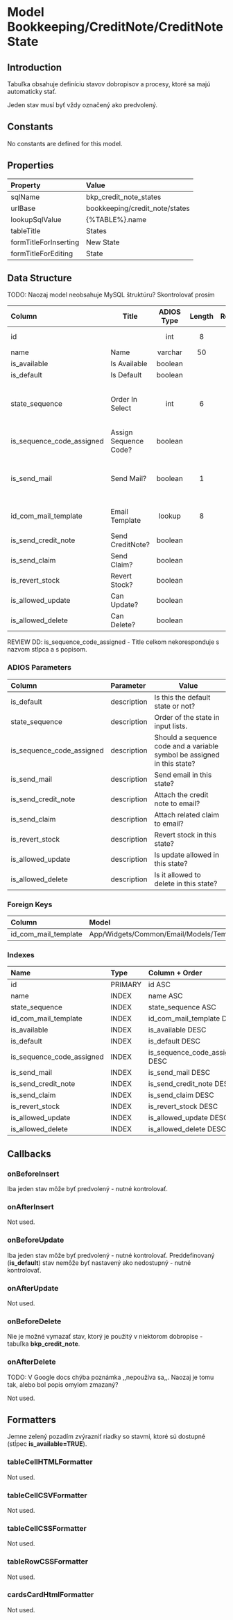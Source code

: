 # Model Bookkeeping/CreditNote/CreditNoteState

## Introduction

Tabuľka obsahuje definíciu stavov dobropisov a procesy, ktoré sa majú automaticky stať.

Jeden stav musí byť vždy označený ako predvolený.

## Constants

No constants are defined for this model.

## Properties

| Property              | Value                      |
| :-------------------- | :------------------------- |
| sqlName               | bkp_credit_note_states     |
| urlBase               | bookkeeping/credit_note/states |
| lookupSqlValue        | {%TABLE%}.name             |
| tableTitle            | States                     |
| formTitleForInserting | New State                  |
| formTitleForEditing   | State                      |

## Data Structure

TODO: Naozaj model neobsahuje MySQL štruktúru? Skontrolovať prosím

| Column                    | Title                 | ADIOS Type | Length | Required | Notes                                |
| :------------------------ | --------------------- | :--------: | :----: | :------: | :----------------------------------- |
| id                        |                       |    int     |   8    |   TRUE   | Unique record ID                     |
| name                      | Name                  |  varchar   |   50   |   TRUE   |                                      |
| is_available              | Is Available          |  boolean   |        |   TRUE   |                                      |
| is_default                | Is Default            |  boolean   |        |   TRUE   |                                      |
| state_sequence            | Order In Select       |    int     |   6    |  FALSE   | Poradové číslo stavu v select boxoch |
| is_sequence_code_assigned | Assign Sequence Code? |  boolean   |        |   TRUE   |                                      |
| is_send_mail              | Send Mail?            |  boolean   |   1    |  FALSE   | Má sa poslať mail o zmene stavu?     |
| id_com_mail_template      | Email Template        |   lookup   |   8    |  FALSE   | ID šablóny mailu                     |
| is_send_credit_note       | Send CreditNote?      |  boolean   |        |  FALSE   |                                      |
| is_send_claim             | Send Claim?           |  boolean   |        |  FALSE   |                                      |
| is_revert_stock           | Revert Stock?         |  boolean   |        |  FALSE   |                                      |
| is_allowed_update         | Can Update?           |  boolean   |        |   TRUE   |                                      |
| is_allowed_delete         | Can Delete?           |  boolean   |        |   TRUE   |                                      |

REVIEW DD: is_sequence_code_assigned - Title celkom nekoresponduje s nazvom stlpca a s popisom.

### ADIOS Parameters

| Column                    | Parameter   | Value                                                                   |
| :------------------------ | :---------- | ----------------------------------------------------------------------- |
| is_default                | description | Is this the default state or not?                                       |
| state_sequence            | description | Order of the state in input lists.                                      |
| is_sequence_code_assigned | description | Should a sequence code and a variable symbol be assigned in this state? |
| is_send_mail              | description | Send email in this state?                                               |
| is_send_credit_note       | description | Attach the credit note to email?                                        |
| is_send_claim             | description | Attach related claim to email?                                          |
| is_revert_stock           | description | Revert stock in this state?                                             |
| is_allowed_update         | description | Is update allowed in this state?                                        |
| is_allowed_delete         | description | Is it allowed to delete in this state?                                  |

### Foreign Keys

| Column               | Model                                    | Relation | OnUpdate | OnDelete |
| :------------------- | :--------------------------------------- | :------: | -------- | -------- |
| id_com_mail_template | App/Widgets/Common/Email/Models/Template |   1:N    | Cascade  | Restrict |

### Indexes

| Name                      | Type    | Column + Order                 |
| :------------------------ | :------ | :----------------------------- |
| id                        | PRIMARY | id ASC                         |
| name                      | INDEX   | name ASC                       |
| state_sequence            | INDEX   | state_sequence ASC             |
| id_com_mail_template      | INDEX   | id_com_mail_template DESC      |
| is_available              | INDEX   | is_available DESC              |
| is_default                | INDEX   | is_default DESC                |
| is_sequence_code_assigned | INDEX   | is_sequence_code_assigned DESC |
| is_send_mail              | INDEX   | is_send_mail DESC              |
| is_send_credit_note       | INDEX   | is_send_credit_note DESC       |
| is_send_claim             | INDEX   | is_send_claim DESC             |
| is_revert_stock           | INDEX   | is_revert_stock DESC           |
| is_allowed_update         | INDEX   | is_allowed_update DESC         |
| is_allowed_delete         | INDEX   | is_allowed_delete DESC         |

## Callbacks

### onBeforeInsert

Iba jeden stav môže byť predvolený - nutné kontrolovať.

### onAfterInsert

Not used.

### onBeforeUpdate

Iba jeden stav môže byť predvolený - nutné kontrolovať.
Preddefinovaný (**is_default**) stav nemôže byť nastavený ako nedostupný - nutné kontrolovať.

### onAfterUpdate

Not used.

### onBeforeDelete

Nie je možné vymazať stav, ktorý je použitý v niektorom dobropise - tabuľka **bkp_credit_note**.

### onAfterDelete

TODO: V Google docs chýba poznámka ,,nepoužíva sa,,. Naozaj je tomu tak, alebo bol popis omylom zmazaný?

Not used.

## Formatters

Jemne zelený pozadím zvýrazniť riadky so stavmi, ktoré sú dostupné (stĺpec **is_available=TRUE**).

### tableCellHTMLFormatter

Not used.

### tableCellCSVFormatter

Not used.

### tableCellCSSFormatter

Not used.

### tableRowCSSFormatter

Not used.

### cardsCardHtmlFormatter

Not used.
